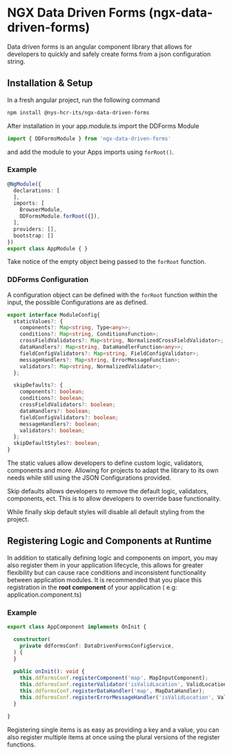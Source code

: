 # NGX Data Driven Forms (ngx-data-driven-forms)

Data driven forms is an angular component library that allows for developers to quickly and safely create forms from a
json configuration string.

## Installation & Setup

In a fresh angular project, run the following command

```bash
npm install @nys-hcr-its/ngx-data-driven-forms
```

After installation in your app.module.ts import the DDForms Module

```ts
import { DDFormsModule } from 'ngx-data-driven-forms'
```

and add the module to your Apps imports using `forRoot()`.

### Example

```ts
@NgModule({
  declarations: [
  ],
  imports: [
    BrowserModule,
    DDFormsModule.forRoot({}),
  ],
  providers: [],
  bootstrap: []
})
export class AppModule { }
```

Take notice of the empty object being passed to the `forRoot` function.

### DDForms Configuration

A configuration object can be defined with the `forRoot` function within the input, the possible Configurations are as
defined.

```ts
export interface ModuleConfig{
  staticValues?: {
    components?: Map<string, Type<any>>;
    conditions?: Map<string, ConditionsFunction>;
    crossFieldValidators?: Map<string, NormalizedCrossFieldValidator>;
    dataHandlers?: Map<string, DataHandlerFunction<any>>;
    fieldConfigValidators?: Map<string, FieldConfigValidator>;
    messageHandlers?: Map<string, ErrorMessageFunction>;
    validators?: Map<string, NormalizedValidator>;
  };

  skipDefaults?: {
    components?: boolean;
    conditions?: boolean;
    crossFieldValidators?: boolean;
    dataHandlers?: boolean;
    fieldConfigValidators?: boolean;
    messageHandlers?: boolean;
    validators?: boolean;
  };
  skipDefaultStyles?: boolean;
}
```

The static values allow developers to define custom logic, validators, components and more. Allowing for projects to
adapt the library to its own needs while still using the JSON Configurations provided.

Skip defaults allows developers to remove the default logic, validators, components, ect. This is to allow developers to
override base functionality.

While finally skip default styles will disable all default styling from the project.

## Registering Logic and Components at Runtime

In addition to statically defining logic and components on import, you may also register them in your application
lifecycle, this allows for greater flexibility but can cause race conditions and inconsistent functionality between
application modules. It is recommended that you place this registration in the **root component** of your application (
e.g: application.component.ts)

### Example

```ts
export class AppComponent implements OnInit {

  constructor(
    private ddformsConf: DataDrivenFormsConfigService,
  ) {
  }
  
  public onInit(): void {
    this.ddformsConf.registerComponent('map', MapInputComponent);
    this.ddformsConf.registerValidator('isValidLocation', ValidLocationValidatorFunction);
    this.ddformsConf.registerDataHandler('map', MapDataHandler);
    this.ddformsConf.registerErrorMessageHandler('isValidLocation', ValidLocationErrorHandler);
  }

}
```

Registering single items is as easy as providing a key and a value, you can also register multiple items at once using
the plural versions of the register functions.
